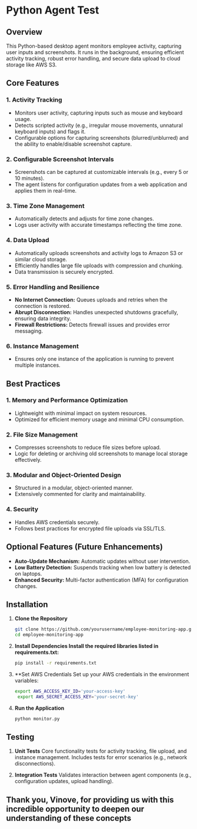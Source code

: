 # Python Agent Test

## Overview
This Python-based desktop agent monitors employee activity, capturing user inputs and screenshots. It runs in the background, ensuring efficient activity tracking, robust error handling, and secure data upload to cloud storage like AWS S3.

## Core Features

### 1. **Activity Tracking**
- Monitors user activity, capturing inputs such as mouse and keyboard usage.
- Detects scripted activity (e.g., irregular mouse movements, unnatural keyboard inputs) and flags it.
- Configurable options for capturing screenshots (blurred/unblurred) and the ability to enable/disable screenshot capture.

### 2. **Configurable Screenshot Intervals**
- Screenshots can be captured at customizable intervals (e.g., every 5 or 10 minutes).
- The agent listens for configuration updates from a web application and applies them in real-time.

### 3. **Time Zone Management**
- Automatically detects and adjusts for time zone changes.
- Logs user activity with accurate timestamps reflecting the time zone.

### 4. **Data Upload**
- Automatically uploads screenshots and activity logs to Amazon S3 or similar cloud storage.
- Efficiently handles large file uploads with compression and chunking.
- Data transmission is securely encrypted.

### 5. **Error Handling and Resilience**
- **No Internet Connection:** Queues uploads and retries when the connection is restored.
- **Abrupt Disconnection:** Handles unexpected shutdowns gracefully, ensuring data integrity.
- **Firewall Restrictions:** Detects firewall issues and provides error messaging.

### 6. **Instance Management**
- Ensures only one instance of the application is running to prevent multiple instances.

## Best Practices

### 1. **Memory and Performance Optimization**
- Lightweight with minimal impact on system resources.
- Optimized for efficient memory usage and minimal CPU consumption.

### 2. **File Size Management**
- Compresses screenshots to reduce file sizes before upload.
- Logic for deleting or archiving old screenshots to manage local storage effectively.

### 3. **Modular and Object-Oriented Design**
- Structured in a modular, object-oriented manner.
- Extensively commented for clarity and maintainability.

### 4. **Security**
- Handles AWS credentials securely.
- Follows best practices for encrypted file uploads via SSL/TLS.

## Optional Features (Future Enhancements)
- **Auto-Update Mechanism:** Automatic updates without user intervention.
- **Low Battery Detection:** Suspends tracking when low battery is detected on laptops.
- **Enhanced Security:** Multi-factor authentication (MFA) for configuration changes.

## Installation

1. **Clone the Repository**
   ```bash
   git clone https://github.com/yourusername/employee-monitoring-app.git
   cd employee-monitoring-app

2. **Install Dependencies Install the required libraries listed in requirements.txt:**
   ```bash
   pip install -r requirements.txt

3. **Set AWS Credentials Set up your AWS credentials in the environment variables:
   ```bash
   export AWS_ACCESS_KEY_ID='your-access-key'
    export AWS_SECRET_ACCESS_KEY='your-secret-key'

4. **Run the Application**
   ```bash
   python monitor.py

## Testing

1. **Unit Tests**
Core functionality tests for activity tracking, file upload, and instance management.
Includes tests for error scenarios (e.g., network disconnections).

2. **Integration Tests** 
Validates interaction between agent components (e.g., configuration updates, upload handling).


## Thank you, Vinove, for providing us with this incredible opportunity to deepen our understanding of these concepts 

